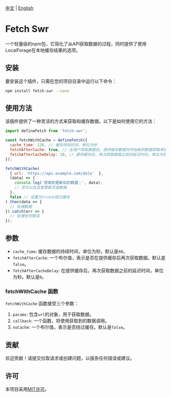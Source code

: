 [中文](README.zh.md) | [English](README.md)

# Fetch Swr

一个轻量级的npm包，它简化了从API获取数据的过程，同时提供了使用LocalForage在本地缓存结果的选项。

## 安装

要安装这个插件，只需在您的项目目录中运行以下命令：

```bash
npm install fetch-swr --save
```

## 使用方法

该插件提供了一种灵活的方式来获取和缓存数据。以下是如何使用它的方法：

```javascript
import defineFetch from 'fetch-swr';

const fetchWithCache = defineFetch({
  cache_time: 120, // 缓存持续时间，单位为秒
  fetchAfterCache: true, // 在用户获取数据后，提供缓存数据并开始新的数据获取来更新数据
  fetchAfterCacheDelay: 10, // 提供缓存后，再次获取数据之前的延迟时间，单位为秒
});

fetchWithCache(
  { url: 'https://api.example.com/data'  },
  (data) => {
    console.log('获取到更新后的数据：', data);
    // 您可以在这里更新页面数据
  },
  false // 设置为true以绕过缓存
).then(data => {
  // 处理数据
}).catch(err => {
  // 处理任何错误
});
```

## 参数

- `cache_time`: 缓存数据的持续时间，单位为秒。默认是`60`。
- `fetchAfterCache`: 一个布尔值，表示是否在提供缓存后再次获取数据。默认是`false`。
- `fetchAfterCacheDelay`: 在提供缓存后，再次获取数据之前的延迟时间，单位为秒。默认是`0`。

### fetchWithCache 函数

`fetchWithCache` 函数接受三个参数：

1. `params`: 包含`url`的对象，用于获取数据。
2. `callback`: 一个函数，将使用获取到的数据调用。
3. `noCache`: 一个布尔值，表示是否绕过缓存。默认是`false`。

## 贡献

欢迎贡献！请提交拉取请求或创建问题，以报告任何错误或建议。

## 许可

本项目采用[MIT许可](LICENSE)。

